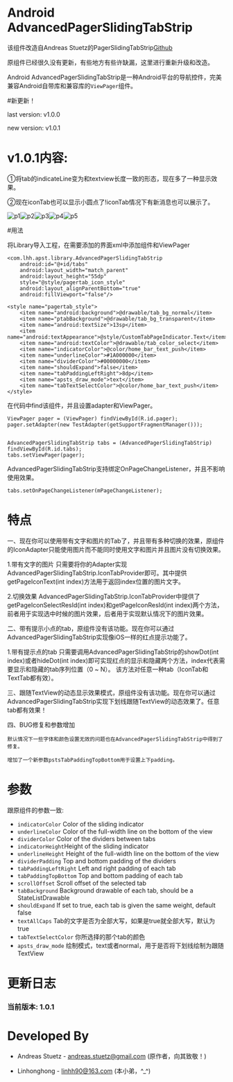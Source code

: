 # Android AdvancedPagerSlidingTabStrip

该组件改造自Andreas Stuetz的PagerSlidingTabStrip[Github](https://github.com/astuetz/PagerSlidingTabStrip/)

原组件已经很久没有更新，有些地方有些许缺漏，这里进行重新升级和改造。

Android AdvancedPagerSlidingTabStrip是一种Android平台的导航控件，完美兼容Android自带库和兼容库的`ViewPager`组件。

#新更新！

last version: v1.0.0

new version: v1.0.1

# v1.0.1内容:

①将tab的indicateLine变为和textview长度一致的形态，现在多了一种显示效果。

②现在iconTab也可以显示小圆点了!iconTab情况下有新消息也可以展示了。

![p1](http://ww4.sinaimg.cn/mw1024/6e4e0c91gw1euym6rifr7j20810g2dgl.jpg)![p2](http://ww2.sinaimg.cn/bmiddle/6e4e0c91gw1euym6s3jw3j20810g2dgm.jpg)![p3](http://ww1.sinaimg.cn/bmiddle/6e4e0c91gw1euymy0xtn7j20810g2dgl.jpg)![p4](http://ww1.sinaimg.cn/bmiddle/6e4e0c91gw1ew6q3hxg7qj20k00zkdh8.jpg)![p5](http://ww4.sinaimg.cn/bmiddle/6e4e0c91gw1ew6q95gmllj20k00zk400.jpg)

#用法

将Library导入工程，在需要添加的界面xml中添加组件和ViewPager

    <com.lhh.apst.library.AdvancedPagerSlidingTabStrip
        android:id="@+id/tabs"
        android:layout_width="match_parent"
        android:layout_height="55dp"
        style="@style/pagertab_icon_style"
        android:layout_alignParentBottom="true"
        android:fillViewport="false"/>

    <style name="pagertab_style">
        <item name="android:background">@drawable/tab_bg_normal</item>
        <item name="ptabBackground">@drawable/tab_bg_transparent</item>
        <item name="android:textSize">13sp</item>
        <item name="android:textAppearance">@style/CustomTabPageIndicator.Text</item>
        <item name="android:textColor">@drawable/tab_color_select</item>
        <item name="indicatorColor">@color/home_bar_text_push</item>
        <item name="underlineColor">#1A000000</item>
        <item name="dividerColor">#00000000</item>
        <item name="shouldExpand">false</item>
        <item name="tabPaddingLeftRight">8dp</item>
        <item name="apsts_draw_mode">text</item>
        <item name="tabTextSelectColor">@color/home_bar_text_push</item>
    </style>

在代码中find该组件，并且设置adapter和ViewPager。

    ViewPager pager = (ViewPager) findViewById(R.id.pager);
    pager.setAdapter(new TestAdapter(getSupportFragmentManager()));


    AdvancedPagerSlidingTabStrip tabs = (AdvancedPagerSlidingTabStrip) findViewById(R.id.tabs);
    tabs.setViewPager(pager);


AdvancedPagerSlidingTabStrip支持绑定OnPageChangeListener，并且不影响使用效果。

    tabs.setOnPageChangeListener(mPageChangeListener);

# 特点

一、现在你可以使用带有文字和图片的Tab了，并且带有多种切换的效果，原组件的IconAdapter只能使用图片而不能同时使用文字和图片并且图片没有切换效果。

  1.带有文字的图片
  只需要将你的Adapter实现AdvancedPagerSlidingTabStrip.IconTabProvider即可。其中提供getPageIconText(int index)方法用于返回index位置的图片文字。

  2.切换效果
  AdvancedPagerSlidingTabStrip.IconTabProvider中提供了getPageIconSelectResId(int index)和getPageIconResId(int index)两个方法，前者用于实现选中时候的图片效果，后者用于实现默认情况下的图片效果。


二、带有提示小点的tab，原组件没有该功能。现在你可以通过AdvancedPagerSlidingTabStrip实现像iOS一样的红点提示功能了。

   1.带有提示点的tab
     只需要调用AdvancedPagerSlidingTabStrip的showDot(int index)或者hideDot(int index)即可实现红点的显示和隐藏两个方法，index代表需要显示和隐藏的tab序列位置（0 ~ N）。
     该方法对任意一种tab（IconTab和TextTab都有效）。

三、跟随TextView的动态显示效果模式，原组件没有该功能。现在你可以通过AdvancedPagerSlidingTabStrip实现下划线跟随TextView的动态效果了。任意tab都有效果！

四、BUG修复和参数增加

    默认情况下一些字体和颜色设置无效的问题也在AdvancedPagerSlidingTabStrip中得到了修复。

    增加了一个新参数pstsTabPaddingTopBottom用于设置上下padding。

# 参数

跟原组件的参数一致:

 * `indicatorColor` Color of the sliding indicator
 * `underlineColor` Color of the full-width line on the bottom of the view
 * `dividerColor` Color of the dividers between tabs
 * `indicatorHeight`Height of the sliding indicator
 * `underlineHeight` Height of the full-width line on the bottom of the view
 * `dividerPadding` Top and bottom padding of the dividers
 * `tabPaddingLeftRight` Left and right padding of each tab
 * `tabPaddingTopBottom` Top and bottom padding of each tab
 * `scrollOffset` Scroll offset of the selected tab
 * `tabBackground` Background drawable of each tab, should be a StateListDrawable
 * `shouldExpand` If set to true, each tab is given the same weight, default false
 * `textAllCaps` Tab的文字是否为全部大写，如果是true就全部大写，默认为true
 * `tabTextSelectColor` 你所选择的那个tab的颜色
 * `apsts_draw_mode` 绘制模式，text或者normal，用于是否将下划线绘制为跟随TextView

# 更新日志

### 当前版本: 1.0.1

# Developed By

 * Andreas Stuetz - <andreas.stuetz@gmail.com> (原作者，向其致敬！)

 * Linhonghong - <linhh90@163.com> (本小弟，^_^)
